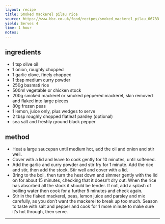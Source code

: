 ```yaml
---
layout: recipe
title: Smoked mackerel pilau rice
source: https://www.bbc.co.uk/food/recipes/smoked_mackerel_pilau_66783
yield: Serves 4
time: 1 hour
notes: 
---
```


## ingredients
- 1 tsp olive oil
- 1 onion, roughly chopped
- 1 garlic clove, finely chopped
- 1 tbsp medium curry powder
- 250g basmati rice
- 500ml vegetable or chicken stock
- 200g smoked mackerel or smoked peppered mackerel, skin removed and flaked into large pieces
- 80g frozen peas
- 1 lemon, juice only, plus wedges to serve
- 2 tbsp roughly chopped flatleaf parsley (optional)
- sea salt and freshly ground black pepper

## method
- Heat a large saucepan until medium hot, add the oil and onion and stir well.
- Cover with a lid and leave to cook gently for 10 minutes, until softened.
- Add the garlic and curry powder and stir fry for 1 minute. Add the rice and stir, then add the stock. Stir well and cover with a lid.
- Bring to the boil, then turn the heat down and simmer gently with the lid on for about 15 minutes, checking that it doesn’t dry out. When the rice has absorbed all the stock it should be tender. If not, add a splash of  boiling water then cook for a further 5 minutes and check again.
- Stir in the flaked mackerel, peas, lemon juice and parsley and mix carefully, as you don’t want the mackerel to break up too much. Season to taste with salt and pepper and cook for 1 more minute to make sure it’s hot through, then serve.
---
